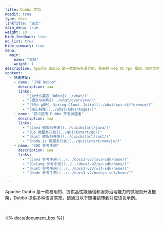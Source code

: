 ```yaml
---
title: Dubbo 文档
noedit: true
type: docs
linkTitle: "主页"
main_menu: true
weight: 10
hide_feedback: true
no_list: true
hide_summary: true
menu:
  main:
    name: "文档"
    weight: 1
description: Apache Dubbo 是一款支持多语言的、易用的 web 和 rpc 框架，同时为构建企业级微服务提供服务发现、流量治理、可观测、认证鉴权等能力、工具与最佳实践。
content:
  - 快速开始:
    - name: "了解 Dubbo"
      description: aaa
      links:
        - "[为什么需要 Dubbo](../what/)"
        - "[概念与架构](../what/overview/)"
        - "[对比 gRPC、Spring Cloud、Istio](../what/xyz-difference/)"
        - "[核心特性](../what/advantages/)"
    - name: "尝试使用 Dubbo 开发微服务"
      description: aaa
      links:
        - "[Java 微服务开发](../quickstart/java/)"
        - "[Go 微服务开发](../quickstart/go/)"
        - "[Rust 微服务开发](../quickstart/rust/)"
        - "[Node.js 微服务开发](../quickstart/nodejs/)"
    - name: "SDK 参考手册"
      description: aaa
      links:
        - "[Java 参考手册](../../docs3-v2/java-sdk/home/)"
        - "[Golang 参考手册](../../docs3-v2/go-sdk/home/)"
        - "[Rust 参考手册](../../docs3-v2/rust-sdk/home/)"
        - "[Node 参考手册](../../docs3-v2/nodejs-sdk/home/)"

---
```

Apache Dubbo 是一款易用的、提供高性能通信和服务治理能力的微服务开发框架，Dubbo 提供多种语言实现，请通过以下链接跳转到对应语言示例。
<br/>
<br/>
<br/>

{{% docs/document_box %}}

